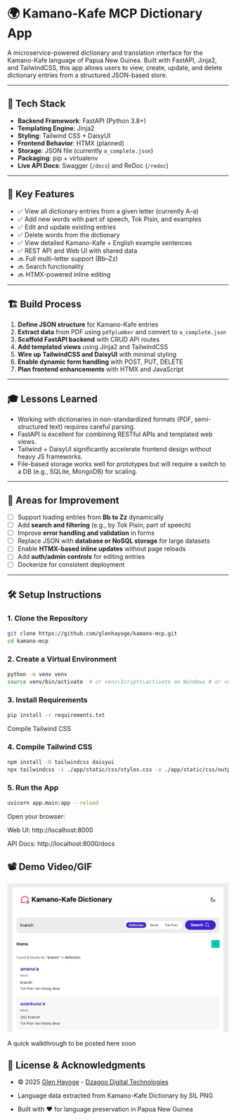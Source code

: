 # 🌍 Kamano-Kafe MCP Dictionary App

A microservice-powered dictionary and translation interface for the Kamano-Kafe language of Papua New Guinea. Built with FastAPI, Jinja2, and TailwindCSS, this app allows users to view, create, update, and delete dictionary entries from a structured JSON-based store.

---

## 🧰 Tech Stack

- **Backend Framework**: FastAPI (Python 3.8+)
- **Templating Engine**: Jinja2
- **Styling**: Tailwind CSS + DaisyUI
- **Frontend Behavior**: HTMX (planned)
- **Storage**: JSON file (currently `a_complete.json`)
- **Packaging**: pip + virtualenv
- **Live API Docs**: Swagger (`/docs`) and ReDoc (`/redoc`)

---

## 🚀 Key Features

- ✅ View all dictionary entries from a given letter (currently A–a)
- ✅ Add new words with part of speech, Tok Pisin, and examples
- ✅ Edit and update existing entries
- ✅ Delete words from the dictionary
- ✅ View detailed Kamano-Kafe + English example sentences
- ✅ REST API and Web UI with shared data
- 🔜 Full multi-letter support (Bb–Zz)
- 🔜 Search functionality
- 🔜 HTMX-powered inline editing

---

## 🏗️ Build Process

1. **Define JSON structure** for Kamano-Kafe entries
2. **Extract data** from PDF using `pdfplumber` and convert to `a_complete.json`
3. **Scaffold FastAPI backend** with CRUD API routes
4. **Add templated views** using Jinja2 and TailwindCSS
5. **Wire up TailwindCSS and DaisyUI** with minimal styling
6. **Enable dynamic form handling** with POST, PUT, DELETE
7. **Plan frontend enhancements** with HTMX and JavaScript

---

## 🎓 Lessons Learned

- Working with dictionaries in non-standardized formats (PDF, semi-structured text) requires careful parsing.
- FastAPI is excellent for combining RESTful APIs and templated web views.
- Tailwind + DaisyUI significantly accelerate frontend design without heavy JS frameworks.
- File-based storage works well for prototypes but will require a switch to a DB (e.g., SQLite, MongoDB) for scaling.

---

## 🧠 Areas for Improvement

- [ ] Support loading entries from **Bb to Zz** dynamically
- [ ] Add **search and filtering** (e.g., by Tok Pisin, part of speech)
- [ ] Improve **error handling and validation** in forms
- [ ] Replace JSON with **database or NoSQL storage** for large datasets
- [ ] Enable **HTMX-based inline updates** without page reloads
- [ ] Add **auth/admin controls** for editing entries
- [ ] Dockerize for consistent deployment

---

## 🛠️ Setup Instructions

### 1. Clone the Repository

```bash
git clone https://github.com/glenhayoge/kamano-mcp.git
cd kamano-mcp
```
### 2. Create a Virtual Environment

```bash
python -m venv venv
source venv/bin/activate  # or venv\Scripts\activate on Windows # or venv\Scripts\activate on Windows
```

### 3. Install Requirements

```bash
pip install -r requirements.txt
```
 Compile Tailwind CSS

### 4. Compile Tailwind CSS

```bash
npm install -D tailwindcss daisyui
npx tailwindcss -i ./app/static/css/styles.css -o ./app/static/css/output.css --watch

```
### 5. Run the App

```bash
uvicorn app.main:app --reload
```

Open your browser:

Web UI: http://localhost:8000

API Docs: http://localhost:8000/docs


## 📽️ Demo Video/GIF

![App Screenshot](app/static/screenshots/screenshot_1.jpg)

A quick walkthrough to be posted here soon

## 📝 License & Acknowledgments

- © 2025 [Glen Hayoge](https://glensea.com) - [Dzagoo Digital Technologies](https://dzagoo.com)

- Language data extracted from Kamano-Kafe Dictionary by SIL PNG

- Built with ❤️ for language preservation in Papua New Guinea
